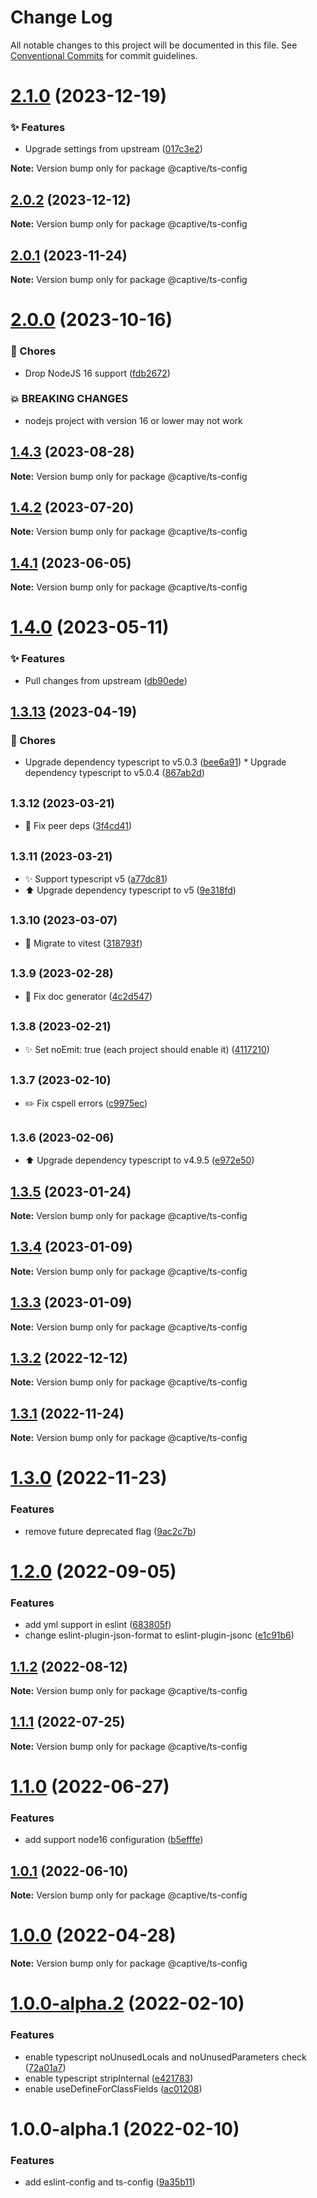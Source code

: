 # Change Log

All notable changes to this project will be documented in this file.
See [Conventional Commits](https://conventionalcommits.org) for commit guidelines.

# [2.1.0](https://github.com/Captive-Studio/es-project-config/compare/@captive/ts-config@2.0.2...@captive/ts-config@2.1.0) (2023-12-19)

### ✨ Features

- Upgrade settings from upstream ([017c3e2](https://github.com/Captive-Studio/es-project-config/commit/017c3e2))

**Note:** Version bump only for package @captive/ts-config

## [2.0.2](https://github.com/Captive-Studio/es-project-config/compare/@captive/ts-config@2.0.1...@captive/ts-config@2.0.2) (2023-12-12)

**Note:** Version bump only for package @captive/ts-config

## [2.0.1](https://github.com/Captive-Studio/es-project-config/compare/@captive/ts-config@2.0.0...@captive/ts-config@2.0.1) (2023-11-24)

**Note:** Version bump only for package @captive/ts-config

# [2.0.0](https://github.com/Captive-Studio/es-project-config/compare/@captive/ts-config@1.4.3...@captive/ts-config@2.0.0) (2023-10-16)

### 🎫 Chores

- Drop NodeJS 16 support ([fdb2672](https://github.com/Captive-Studio/es-project-config/commit/fdb2672))

### 💥 BREAKING CHANGES

- nodejs project with version 16 or lower may not work

## [1.4.3](https://github.com/Captive-Studio/es-project-config/compare/@captive/ts-config@1.4.2...@captive/ts-config@1.4.3) (2023-08-28)

**Note:** Version bump only for package @captive/ts-config

## [1.4.2](https://github.com/Captive-Studio/es-project-config/compare/@captive/ts-config@1.4.1...@captive/ts-config@1.4.2) (2023-07-20)

**Note:** Version bump only for package @captive/ts-config

## [1.4.1](https://github.com/Captive-Studio/es-project-config/compare/@captive/ts-config@1.4.0...@captive/ts-config@1.4.1) (2023-06-05)

**Note:** Version bump only for package @captive/ts-config

# [1.4.0](https://github.com/Captive-Studio/es-project-config/compare/@captive/ts-config@1.3.13...@captive/ts-config@1.4.0) (2023-05-11)

### ✨ Features

- Pull changes from upstream ([db90ede](https://github.com/Captive-Studio/es-project-config/commit/db90ede))

## [1.3.13](https://github.com/Captive-Studio/es-project-config/compare/@captive/ts-config@1.3.12...@captive/ts-config@1.3.13) (2023-04-19)

### 🎫 Chores

- Upgrade dependency typescript to v5.0.3 ([bee6a91](https://github.com/Captive-Studio/es-project-config/commit/bee6a91)) \* Upgrade dependency typescript to v5.0.4 ([867ab2d](https://github.com/Captive-Studio/es-project-config/commit/867ab2d))

## <small>1.3.12 (2023-03-21)</small>

- 🐛 Fix peer deps ([3f4cd41](https://github.com/Captive-Studio/es-project-config/commit/3f4cd41))

## <small>1.3.11 (2023-03-21)</small>

- ✨ Support typescript v5 ([a77dc81](https://github.com/Captive-Studio/es-project-config/commit/a77dc81))
- ⬆️ Upgrade dependency typescript to v5 ([9e318fd](https://github.com/Captive-Studio/es-project-config/commit/9e318fd))

## <small>1.3.10 (2023-03-07)</small>

- 👷 Migrate to vitest ([318793f](https://github.com/Captive-Studio/es-project-config/commit/318793f))

## <small>1.3.9 (2023-02-28)</small>

- 📝 Fix doc generator ([4c2d547](https://github.com/Captive-Studio/es-project-config/commit/4c2d547))

## <small>1.3.8 (2023-02-21)</small>

- ✨ Set noEmit: true (each project should enable it) ([4117210](https://github.com/Captive-Studio/es-project-config/commit/4117210))

## <small>1.3.7 (2023-02-10)</small>

- ✏️ Fix cspell errors ([c9975ec](https://github.com/Captive-Studio/es-project-config/commit/c9975ec))

## <small>1.3.6 (2023-02-06)</small>

- ⬆️ Upgrade dependency typescript to v4.9.5 ([e972e50](https://github.com/Captive-Studio/es-project-config/commit/e972e50))

## [1.3.5](https://github.com/Captive-Studio/es-project-config/compare/@captive/ts-config@1.3.4...@captive/ts-config@1.3.5) (2023-01-24)

**Note:** Version bump only for package @captive/ts-config

## [1.3.4](https://github.com/Captive-Studio/es-project-config/compare/@captive/ts-config@1.3.3...@captive/ts-config@1.3.4) (2023-01-09)

**Note:** Version bump only for package @captive/ts-config

## [1.3.3](https://github.com/Captive-Studio/es-project-config/compare/@captive/ts-config@1.3.2...@captive/ts-config@1.3.3) (2023-01-09)

**Note:** Version bump only for package @captive/ts-config

## [1.3.2](https://github.com/Captive-Studio/es-project-config/compare/@captive/ts-config@1.3.1...@captive/ts-config@1.3.2) (2022-12-12)

**Note:** Version bump only for package @captive/ts-config

## [1.3.1](https://github.com/Captive-Studio/es-project-config/compare/@captive/ts-config@1.3.0...@captive/ts-config@1.3.1) (2022-11-24)

**Note:** Version bump only for package @captive/ts-config

# [1.3.0](https://github.com/Captive-Studio/es-project-config/compare/@captive/ts-config@1.2.0...@captive/ts-config@1.3.0) (2022-11-23)

### Features

- remove future deprecated flag ([9ac2c7b](https://github.com/Captive-Studio/es-project-config/commit/9ac2c7b262c28625a3474f930240ad5be05d42ba))

# [1.2.0](https://github.com/Captive-Studio/es-project-config/compare/@captive/ts-config@1.1.2...@captive/ts-config@1.2.0) (2022-09-05)

### Features

- add yml support in eslint ([683805f](https://github.com/Captive-Studio/es-project-config/commit/683805ff265c2b54a711e339375608ad3677a937))
- change eslint-plugin-json-format to eslint-plugin-jsonc ([e1c91b6](https://github.com/Captive-Studio/es-project-config/commit/e1c91b665ba5c927c4f140033b5c59861671b0fa))

## [1.1.2](https://github.com/Captive-Studio/es-project-config/compare/@captive/ts-config@1.1.1...@captive/ts-config@1.1.2) (2022-08-12)

**Note:** Version bump only for package @captive/ts-config

## [1.1.1](https://github.com/Captive-Studio/es-project-config/compare/@captive/ts-config@1.1.0...@captive/ts-config@1.1.1) (2022-07-25)

**Note:** Version bump only for package @captive/ts-config

# [1.1.0](https://github.com/Captive-Studio/es-project-config/compare/@captive/ts-config@1.0.1...@captive/ts-config@1.1.0) (2022-06-27)

### Features

- add support node16 configuration ([b5efffe](https://github.com/Captive-Studio/es-project-config/commit/b5efffea99f5d69f60dcb90cbe0d96914a2056de))

## [1.0.1](https://github.com/Captive-Studio/es-project-config/compare/@captive/ts-config@1.0.0...@captive/ts-config@1.0.1) (2022-06-10)

**Note:** Version bump only for package @captive/ts-config

# [1.0.0](https://github.com/Captive-Studio/es-project-config/compare/@captive/ts-config@1.0.0-alpha.2...@captive/ts-config@1.0.0) (2022-04-28)

**Note:** Version bump only for package @captive/ts-config

# [1.0.0-alpha.2](https://github.com/Captive-Studio/es-project-config/compare/@captive/ts-config@1.0.0-alpha.1...@captive/ts-config@1.0.0-alpha.2) (2022-02-10)

### Features

- enable typescript noUnusedLocals and noUnusedParameters check ([72a01a7](https://github.com/Captive-Studio/es-project-config/commit/72a01a7c800daf966e84fc3efe3a6b5173ef8881))
- enable typescript stripInternal ([e421783](https://github.com/Captive-Studio/es-project-config/commit/e42178393b84dcee02574772fb950352b69a0c18))
- enable useDefineForClassFields ([ac01208](https://github.com/Captive-Studio/es-project-config/commit/ac012089f8f05617cc2eec86cd011dea4b32bf37))

# 1.0.0-alpha.1 (2022-02-10)

### Features

- add eslint-config and ts-config ([9a35b11](https://github.com/Captive-Studio/es-project-config/commit/9a35b11a09ee7f050d7c4c4b184017585fdd016d))
